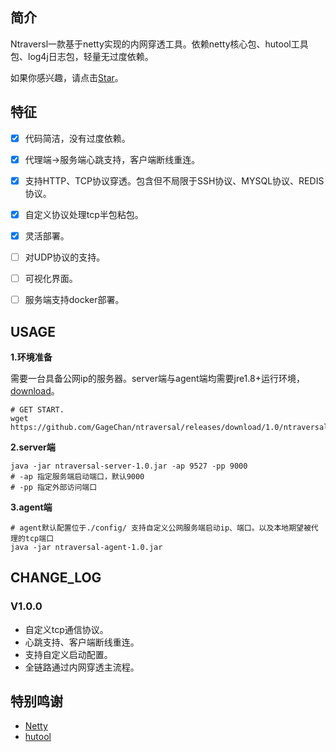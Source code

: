 ## 简介
Ntraversl一款基于netty实现的内网穿透工具。依赖netty核心包、hutool工具包、log4j日志包，轻量无过度依赖。

如果你感兴趣，请点击[Star](https://github.com/GageChan/ntraversal)。

## 特征

- [x] 代码简洁，没有过度依赖。
- [x] 代理端->服务端心跳支持，客户端断线重连。
- [x] 支持HTTP、TCP协议穿透。包含但不局限于SSH协议、MYSQL协议、REDIS协议。
- [x] 自定义协议处理tcp半包粘包。
- [x] 灵活部署。
- [ ] 对UDP协议的支持。
- [ ] 可视化界面。
- [ ] 服务端支持docker部署。



## USAGE

**1.环境准备**

需要一台具备公网ip的服务器。server端与agent端均需要jre1.8+运行环境，[download](https://www.oracle.com/java/technologies/javase/javase-jdk8-downloads.html)。

```shell
# GET START.
wget https://github.com/GageChan/ntraversal/releases/download/1.0/ntraversal_1.0.zip
```

**2.server端**

```shell
java -jar ntraversal-server-1.0.jar -ap 9527 -pp 9000
# -ap 指定服务端启动端口，默认9000
# -pp 指定外部访问端口
```

**3.agent端**

```shell
# agent默认配置位于./config/ 支持自定义公网服务端启动ip、端口。以及本地期望被代理的tcp端口
java -jar ntraversal-agent-1.0.jar
```



## CHANGE_LOG

### V1.0.0

- 自定义tcp通信协议。
- 心跳支持、客户端断线重连。
- 支持自定义启动配置。
- 全链路通过内网穿透主流程。

## 特别鸣谢

- [Netty](https://github.com/netty/netty)
- [hutool](https://github.com/dromara/hutool)